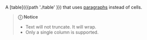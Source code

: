 A [table]({{path './table' }}) that uses [paragraphs](https://developer.mozilla.org/en-US/docs/Web/HTML/Element/p) instead of cells.

> **ⓘ Notice**
>
> - Text will not truncate. It will wrap.
> - Only a single column is supported.

<script src="{{path '/assets/_utils/js/open-ext-links-in-new-window.js'}}" />
